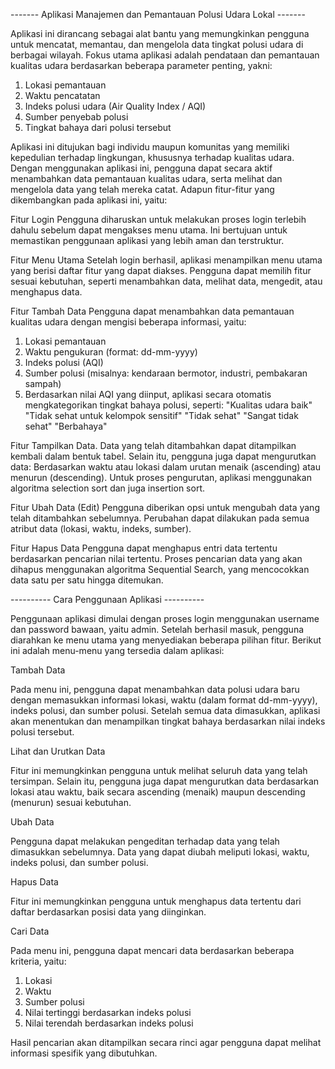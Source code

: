 ------- Aplikasi Manajemen dan Pemantauan Polusi Udara Lokal -------

Aplikasi ini dirancang sebagai alat bantu yang memungkinkan pengguna untuk mencatat, memantau, dan mengelola data tingkat polusi udara di berbagai wilayah. Fokus utama aplikasi adalah pendataan dan pemantauan kualitas udara berdasarkan beberapa parameter penting, yakni: 
1. Lokasi pemantauan 
2. Waktu pencatatan 
3. Indeks polusi udara (Air Quality Index / AQI) 
4. Sumber penyebab polusi 
5. Tingkat bahaya dari polusi tersebut 

Aplikasi ini ditujukan bagi individu maupun komunitas yang memiliki kepedulian terhadap lingkungan, khususnya terhadap kualitas udara. Dengan menggunakan aplikasi ini, pengguna dapat secara aktif menambahkan data pemantauan kualitas udara, serta melihat dan mengelola data yang telah mereka catat. Adapun fitur-fitur yang dikembangkan pada aplikasi ini, yaitu: 

Fitur Login 
 Pengguna diharuskan untuk melakukan proses login terlebih dahulu sebelum dapat mengakses menu utama. Ini bertujuan untuk memastikan penggunaan aplikasi yang lebih aman dan terstruktur. 

Fitur Menu Utama 
 Setelah login berhasil, aplikasi menampilkan menu utama yang berisi daftar fitur yang dapat diakses. Pengguna dapat memilih fitur sesuai kebutuhan, seperti menambahkan data, melihat data, mengedit, atau menghapus data. 

Fitur Tambah Data 
 Pengguna dapat menambahkan data pemantauan kualitas udara dengan mengisi beberapa informasi, yaitu: 
1. Lokasi pemantauan 
2. Waktu pengukuran (format: dd-mm-yyyy) 
3. Indeks polusi (AQI) 
4. Sumber polusi (misalnya: kendaraan bermotor, industri, pembakaran sampah) 
5. Berdasarkan nilai AQI yang diinput, aplikasi secara otomatis mengkategorikan tingkat bahaya polusi, seperti: 
"Kualitas udara baik" 
"Tidak sehat untuk kelompok sensitif" 
"Tidak sehat" 
"Sangat tidak sehat" 
"Berbahaya"

Fitur Tampilkan Data.
Data yang telah ditambahkan dapat ditampilkan kembali dalam bentuk tabel. Selain itu, pengguna juga dapat mengurutkan data: 
Berdasarkan waktu atau lokasi dalam urutan menaik (ascending) atau menurun (descending). Untuk proses pengurutan, aplikasi menggunakan algoritma selection sort dan juga insertion sort. 

Fitur Ubah Data (Edit) 
 Pengguna diberikan opsi untuk mengubah data yang telah ditambahkan sebelumnya. Perubahan dapat dilakukan pada semua atribut data (lokasi, waktu, indeks, sumber). 

Fitur Hapus Data 
 Pengguna dapat menghapus entri data tertentu berdasarkan pencarian nilai tertentu. Proses pencarian data yang akan dihapus menggunakan algoritma Sequential Search, yang mencocokkan data satu per satu hingga ditemukan. 

---------- Cara Penggunaan Aplikasi ----------

Penggunaan aplikasi dimulai dengan proses login menggunakan username dan password bawaan, yaitu admin. Setelah berhasil masuk, pengguna diarahkan ke menu utama yang menyediakan beberapa pilihan fitur. Berikut ini adalah menu-menu yang tersedia dalam aplikasi:

Tambah Data

Pada menu ini, pengguna dapat menambahkan data polusi udara baru dengan memasukkan informasi lokasi, waktu (dalam format dd-mm-yyyy), indeks polusi, dan sumber polusi. Setelah semua data dimasukkan, aplikasi akan menentukan dan menampilkan tingkat bahaya berdasarkan nilai indeks polusi tersebut.

Lihat dan Urutkan Data

Fitur ini memungkinkan pengguna untuk melihat seluruh data yang telah tersimpan. Selain itu, pengguna juga dapat mengurutkan data berdasarkan lokasi atau waktu, baik secara ascending (menaik) maupun descending (menurun) sesuai kebutuhan.

Ubah Data

Pengguna dapat melakukan pengeditan terhadap data yang telah dimasukkan sebelumnya. Data yang dapat diubah meliputi lokasi, waktu, indeks polusi, dan sumber polusi.

Hapus Data

Fitur ini memungkinkan pengguna untuk menghapus data tertentu dari daftar berdasarkan posisi data yang diinginkan.

Cari Data

Pada menu ini, pengguna dapat mencari data berdasarkan beberapa kriteria, yaitu:
1. Lokasi
2. Waktu
3. Sumber polusi
4. Nilai tertinggi berdasarkan indeks polusi
5. Nilai terendah berdasarkan indeks polusi

Hasil pencarian akan ditampilkan secara rinci agar pengguna dapat melihat informasi spesifik yang dibutuhkan.
